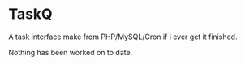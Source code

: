 # TaskQ
A task interface make from PHP/MySQL/Cron if i ever get it finished. 

Nothing has been worked on to date. 
